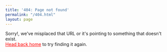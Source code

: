 ```yaml
---
title: '404: Page not found'
permalink: "/404.html"
layout: page
---
```


<p class="lead">Sorry!, we've misplaced that URL or it's pointing to something that doesn't exist.
<br/>
<a href="{{ site.baseurl }}/" style="color:red">Head back home</a> to try finding it again.</p>